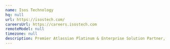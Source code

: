 ```yaml
---
name: Isos Technology
hq: null
url: https://isostech.com/
careersUrl: https://careers.isostech.com
remoteModel: null
timezone: null
description: Premier Atlassian Platinum & Enterprise Solution Partner, helping organizations solve complex development and business problems with the Atlassian tools.
---
```

